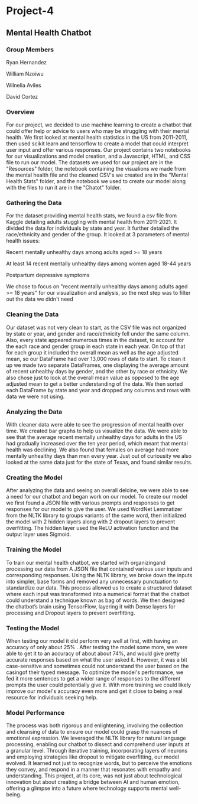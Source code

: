 # Project-4
## Mental Health Chatbot
### Group Members
Ryan Hernandez

William Nzoiwu

Wilnelia Aviles

David Cortez

### Overview
For our project, we decided to use machine learning to create a chatbot that could offer help or advice to users who may be struggling with their mental health. We first looked at mental health statistics in the US from 2011-2011, then used scikit learn and tensorflow to create a model that could interpret user input and offer various responses. Our project contains two notebooks for our visualizations and model creation, and a Javascript, HTML, and CSS file to run our model. The datasets we used for our project are in the "Resources" folder, the notebook containing the visualions we made from the mental health file and the cleaned CSV's we created are in the "Mental Health Stats" folder, and the notebook we used to create our model along with the files to run it are in the "Chatot" folder.

### Gathering the Data
For the dataset providing mental health stats, we found a csv file from Kaggle detailing adults stuggling with mental health from 2011-2021. It divided the data for individuals by state and year. It further detailed the race/ethnicity and gender of the group. It looked at 3 parameters of mental health issues:

Recent mentally unhealthy days among adults aged >= 18 years

At least 14 recent mentally unhealthy days among women aged 18-44 years

Postpartum depressive symptoms

We chose to focus on "recent mentally unhealthy days among adults aged >= 18 years" for our visualization and analysis, so the next step was to filter out the data we didn't need

### Cleaning the Data
Our dataset was not very clean to start, as the CSV file was not organized by state or year, and gender and race/ethnicity fell under the same column. Also, every state appeared numerous times in the dataset, to account for the each race and gender group in each state in each year. On top of that for each group it included the overall mean as well as the age adjusted mean, so our DataFrame had over 13,000 rows of data to start. To clean it up we made two separate DataFrames, one displaying the average amount of recent unhealthy days by gender, and the other by race or ethnicity. We also chose just to look at the overall mean value as opposed to the age adjusted mean to get a better understanding of the data. We then sorted each DataFrame by state and year and dropped any columns and rows with data we were not using.

### Analyzing the Data
With cleaner data were able to see the progression of mental health over time. We created bar graphs to help us visualize the data. We were able to see that the average recent mentally unhealthy days for adults in the US had gradually increased over the ten year period, which meant that mental health was declining. We also found that females on average had more mentally unhealthy days than men every year. Just out of curiousity we also looked at the same data just for the state of Texas, and found similar results.

### Creating the Model
After analyzing the data and seeing an overall delcine, we were able to see a need for our chatbot and began work on our model. To create our model we first found a JSON file with various prompts and responses to get responses for our model to give the user. We used WordNet Lemmatizer from the NLTK library to groups variants of the same word, then initialized the model with 2 hidden layers along with 2 dropout layers to prevent overfitting. The hidden layer used the ReLU activation function and the output layer uses Sigmoid.

### Training the Model
To train our mental health chatbot, we started with organizingand processing our data from A JSON file that contained various user  inputs and corresponding responses. Using the NLTK library, we broke down the inputs into simpler, base forms and removed any unnecessary punctuation to standardize our data. This process allowed us to create a structured dataset where each input was transformed into a numerical format that the chatbot could understand a technique known as bag of words. We then designed the chatbot’s brain using TensorFlow, layering it with Dense layers for processing and Dropout layers to prevent overfitting.

### Testing the Model
When testing our model it did perform very well at first, with having an accuracy of only about 25% . After testing the model some more, we were able to get it to an accuracy of about about 74%, and would give pretty accurate responses based on what the user asked it. However, it was a bit case-sensitive and sometimes could not understand the user based on the casingof their typed message. To optimize the model's performance, we fed it more sentences to get a wider range of responses to the different prompts the user could potentially give it. With more training we could likely improve our model's accuracy even more and get it close to being a real resource for individuals seeking help.

### Model Performance
The process was both rigorous and enlightening, involving the collection and cleansing of data to ensure our model could grasp the nuances of emotional expression. We leveraged the NLTK library for natural language processing, enabling our chatbot to dissect and comprehend user inputs at a granular level. Through iterative training, incorporating layers of neurons and employing strategies like dropout to mitigate overfitting, our model evolved. It learned not just to recognize words, but to perceive the emotions they convey, and respond in a manner that resonates with empathy and understanding. This project, at its core, was not just about technological innovation but about creating a bridge between AI and human emotion, offering a glimpse into a future where technology supports mental well-being.

